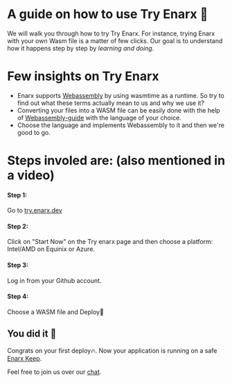# A guide on how to use Try Enarx 🎯

We will walk you through how to try Try Enarx. For instance, trying Enarx with your own Wasm file is a matter of few clicks. Our goal is to understand how it happens step by step by *learning and doing*.

# Few insights on Try Enarx
* Enarx supports [Webassembly](https://webassembly.org/) by using wasmtime as a runtime. So try to find out what these terms actually mean to us and why we use it?
* Converting your files into a WASM file can be easily done with the help of [Webassembly-guide](https://enarx.dev/docs/WebAssembly/Introduction) with the language of your choice.
* Choose the language and implements Webassembly to it and then we're good to go.

# Steps involed are: (also mentioned in a video)

#### Step 1:  
Go to [try.enarx.dev](https://try.enarx.dev/)

#### Step 2: 
Click on "Start Now" on the Try enarx page and then choose a platform: Intel/AMD on Equinix or Azure.

#### Step 3:  
Log in from your Github account.

#### Step 4: 
Choose a WASM file and Deploy🚀


## You did it 👏

Congrats on your first deploy🔥. Now your application is running on a safe [Enarx Keep](https://enarx.dev/docs/Start/Introduction).

Feel free to join us over our [chat](https://chat.enarx.dev/channel/mentorship).


